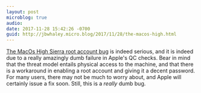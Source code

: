 ```yaml
---
layout: post
microblog: true
audio: 
date: 2017-11-28 15:42:26 -0700
guid: http://jbwhaley.micro.blog/2017/11/28/the-macos-high.html
---
```

[The MacOs High Sierra root account bug](https://9to5mac.com/2017/11/28/how-to-set-root-password/) is indeed serious, and it is indeed due to a really amazingly dumb failure in Apple's QC checks. Bear in mind that the threat model entails physical access to the machine, and that there is a workaround in enabling a root account and giving it a decent password. For many users, there may not be much to worry about, and Apple will certainly issue a fix soon. Still, this is a *really* dumb bug.
